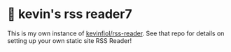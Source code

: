 # 🦉 kevin's rss reader7

This is my own instance of [kevinfiol/rss-reader](https://github.com/kevinfiol/rss-reader). See that repo for details on setting up your own static site RSS Reader!
